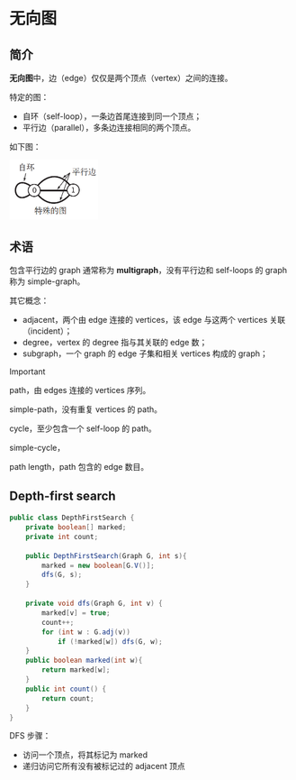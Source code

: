 # 无向图

## 简介

**无向图**中，边（edge）仅仅是两个顶点（vertex）之间的连接。

特定的图：

- 自环（self-loop），一条边首尾连接到同一个顶点；
- 平行边（parallel），多条边连接相同的两个顶点。

如下图：

<img src="./images/image-20240819131845899.png" alt="image-20240819131845899" style="zoom:50%;" />

## 术语

包含平行边的 graph 通常称为 **multigraph**，没有平行边和 self-loops 的 graph 称为 simple-graph。

其它概念：

- adjacent，两个由 edge 连接的 vertices，该 edge 与这两个 vertices 关联（incident）；
- degree，vertex 的 degree 指与其关联的 edge 数；
- subgraph，一个 graph 的 edge 子集和相关 vertices 构成的 graph；

> [!IMPORTANT]
>
> path，由 edges 连接的 vertices 序列。
>
> simple-path，没有重复 vertices 的 path。
>
> cycle，至少包含一个 self-loop 的 path。
>
> simple-cycle，
>
> path length，path 包含的 edge 数目。



## Depth-first search

```java
public class DepthFirstSearch {
    private boolean[] marked;
    private int count;
    
    public DepthFirstSearch(Graph G, int s){  
        marked = new boolean[G.V()];
        dfs(G, s);
    }
    
    private void dfs(Graph G, int v) {
        marked[v] = true;
        count++;
        for (int w : G.adj(v))
            if (!marked[w]) dfs(G, w);
    }
    public boolean marked(int w){  
        return marked[w];  
    }
    public int count() {  
        return count;  
    }
}
```

DFS 步骤：

- 访问一个顶点，将其标记为 marked
- 递归访问它所有没有被标记过的 adjacent 顶点

